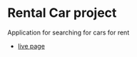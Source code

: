 # Rental Car project

Application for searching for cars for rent

- [live page](https://rental-car-jet-pi.vercel.app/)


